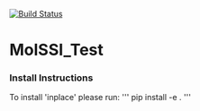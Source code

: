 [![Build Status](https://travis-ci.org/bgpeyton/MolSSI_Test.svg?branch=master)](https://travis-ci.org/bgpeyton/MolSSI_Test)

# MolSSI_Test

### Install Instructions
To install 'inplace' please run:
'''
pip install -e .
'''
